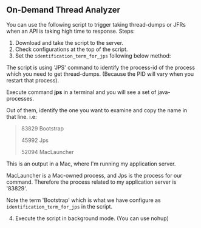 ## On-Demand Thread Analyzer

You can use the following script to trigger taking thread-dumps or JFRs when an API is taking high time to response.
Steps:
1. Download and take the script to the server.
2. Check configurations at the top of the script.
3. Set the `identification_term_for_jps` following below method:

The script is using 'JPS' command to identify the process-id of the process which you need to get thread-dumps. (Because the PID will vary when you restart that process).

Execute command **jps** in a terminal and you will see a set of java-processes.

Out of them, identify the one you want to examine and copy the name in that line.
i.e:
> 83829 Bootstrap
> 
> 45992 Jps
> 
> 52094 MacLauncher
> 
 
 This is an output in a Mac, where I'm running my application server. 
 
 MacLauncher is a Mac-owned process, and Jps is the process for our command. Therefore the process related to my application server is '83829'. 
 
 Note the term 'Bootstrap' which is what we have configure as `identification_term_for_jps` in the script.

4. Execute the script in background mode. (You can use nohup)
